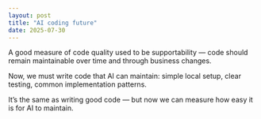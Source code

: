```yaml
---
layout: post
title: "AI coding future"
date: 2025-07-30
---
```


A good measure of code quality used to be supportability — code should remain maintainable over time and through business changes.

Now, we must write code that AI can maintain: simple local setup, clear testing, common implementation patterns.

It’s the same as writing good code — but now we can measure how easy it is for AI to maintain.
